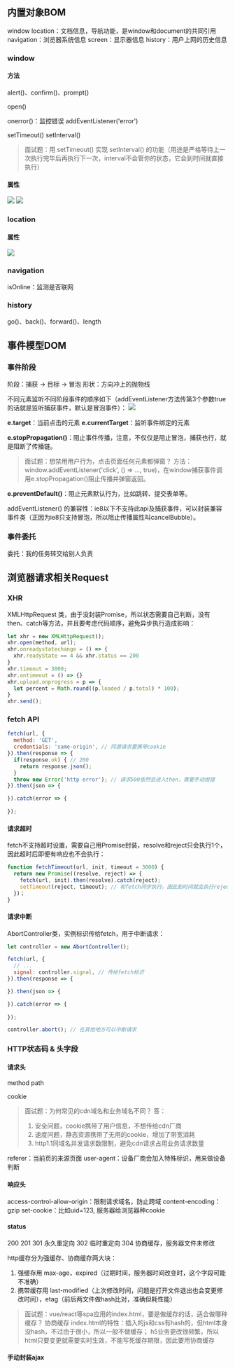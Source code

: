 ## 内置对象BOM

window
location：文档信息，导航功能，是window和document的共同引用
navigation：浏览器系统信息
screen：显示器信息
history：用户上网的历史信息

### window

#### 方法
alert()、confirm()、prompt()

open()

onerror()：监控错误
addEventListener('error')

setTimeout()
setInterval()

> 面试题：用 setTimeout() 实现 setInterval() 的功能（用途是严格等待上一次执行完毕后再执行下一次，interval不会管你的状态，它会到时间就直接执行）

#### 属性
![](https://raw.githubusercontent.com/ab690257072/Picture/master/img/20220607213557.png)
![](https://raw.githubusercontent.com/ab690257072/Picture/master/img/20220608103426.png)

### location

#### 属性
![](https://raw.githubusercontent.com/ab690257072/Picture/master/img/20220608103627.png)

### navigation
isOnline：监测是否联网

### history
go()、back()、forward()、length

## 事件模型DOM

### 事件阶段
阶段：捕获 -> 目标 -> 冒泡
形状：方向冲上的抛物线

不同元素监听不同阶段事件的顺序如下（addEventListener方法传第3个参数true的话就是监听捕获事件，默认是冒泡事件）：
![](https://raw.githubusercontent.com/ab690257072/Picture/master/img/20220608105403.png)

**e.target**：当前点击的元素
**e.currentTarget**：监听事件绑定的元素

**e.stopPropagation()**：阻止事件传播，注意，不仅仅是阻止冒泡，捕获也行，就是阻断了传播链。

> 面试题：想禁用用户行为，点击页面任何元素都弹窗？
> 方法：window.addEventListener('click', () => ..., true)，在window捕获事件调用e.stopPropagation()阻止传播并弹窗返回。

**e.preventDefault()**：阻止元素默认行为，比如跳转、提交表单等。

addEventListener() 的兼容性：ie8以下不支持此api及捕获事件，可以封装兼容事件类（正因为ie8只支持冒泡，所以阻止传播属性叫cancelBubble）。

### 事件委托
委托：我的任务转交给别人负责

## 浏览器请求相关Request

### XHR
XMLHttpRequest 类，由于没封装Promise，所以状态需要自己判断，没有then、catch等方法，并且要考虑代码顺序，避免异步执行造成影响：
``` javascript
let xhr = new XMLHttpRequest();
xhr.open(method, url);
xhr.onreadystatechange = () => {
  xhr.readyState == 4 && xhr.status == 200
}
xhr.timeout = 3000;
xhr.ontimeout = () => {}
xhr.upload.onprogress = p => {
  let percent = Math.round((p.loaded / p.total) * 100);
}
xhr.send();
```

### fetch API
``` javascript
fetch(url, {
  method: 'GET',
  credentials: 'same-origin', // 同源请求要携带cookie
}).then(response => {
  if(response.ok) { // 200
    return response.json();
  }
  throw new Error('http error'); // 请求500依然会进入then，需要手动抛错
}).then(json => {

}).catch(error => {
  
});
```

#### 请求超时
fetch不支持超时设置，需要自己用Promise封装，resolve和reject只会执行1个，因此超时后即便有响应也不会执行：
``` javascript
function fetchTimeout(url, init, timeout = 3000) {
  return new Promise((resolve, reject) => {
    fetch(url, init).then(resolve).catch(reject);
    setTimeout(reject, timeout); // 和fetch同步执行，因此到时间就会执行reject
  })；
}
```

#### 请求中断
AbortController类，实例标识传给fetch，用于中断请求：
``` javascript
let controller = new AbortController();

fetch(url, {
  // ...
  signal: controller.signal, // 传给fetch标识
}).then(response => {

}).then(json => {

}).catch(error => {
  
});

controller.abort(); // 在其他地方可以中断请求
```

### HTTP状态码 & 头字段
#### 请求头
method
path

cookie
> 面试题：为何常见的cdn域名和业务域名不同？
> 答：
> 1. 安全问题，cookie携带了用户信息，不想传给cdn厂商
> 2. 速度问题，静态资源携带了无用的cookie，增加了带宽消耗
> 3. http1.1同域名并发请求数限制，避免cdn请求占用业务请求数量

referer：当前页的来源页面
user-agent：设备厂商会加入特殊标识，用来做设备判断

#### 响应头
access-control-allow-origin：限制请求域名，防止跨域
content-encoding：gzip
set-cookie：比如uid=123, 服务器给浏览器种cookie

#### status
200
201
301 永久重定向
302 临时重定向
304 协商缓存，服务器文件未修改

http缓存分为强缓存、协商缓存两大块：
1. 强缓存用 max-age，expired（过期时间，服务器时间改变时，这个字段可能不准确）
2. 携带缓存用 last-modified（上次修改时间，问题是打开文件退出也会变更修改时间），etag（前后两文件做hash比对，准确但耗性能）

> 面试题：vue/react等spa应用的index.html，要是做缓存的话，适合做哪种缓存？
> 协商缓存
> index.html的特性：插入的js和css有hash的，但html本身没hash，不过由于很小，所以一般不做缓存；
> h5业务更改很频繁，所以html只要变更就需要实时生效，不能写死缓存期限，因此要用协商缓存

#### 手动封装ajax
